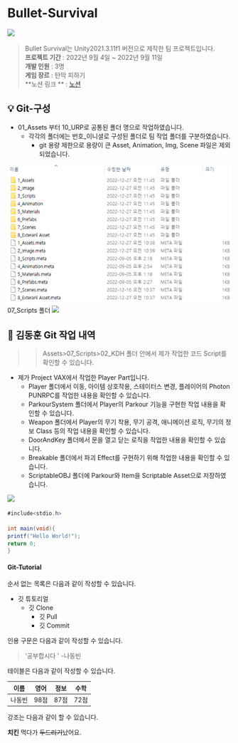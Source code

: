 # Bullet-Survival

<img src="https://capsule-render.vercel.app/api?type=wave&color=auto&height=300&section=header&text=Bullet%20Survival&fontSize=90" />

> Bullet Survival는 Unity2021.3.11f1 버전으로 제작한 팀 프로젝트입니다.
<br/> **프로젝트 기간** : 2022년 9월 4일 ~ 2022년 9월 11일
<br/> **개발 인원**    : 3명
<br/> **게임 장르**    : 탄막 피하기
<br/> **노션 링크 **    : [노션](https://glamorous-timpani-e2c.notion.site/Unity-C-117ac0c996df4ac284e2e8bdd6b7a7f2)

:bulb:   Git-구성
------------------------
* 01_Assets 부터 10_URP로 공통된 폴더 명으로 작업하였습니다.
  * 각각의 폴더에는 번호_이니셜로 구성된 폴더로 팀 작업 폴더를 구분하였습니다.
    * git 용량 제한으로 용량이 큰 Asset, Animation, Img, Scene 파일은 제외되었습니다.
<img src="img/one.png">
07_Scripts 폴더
<img src="img/two.png">

💾 김동훈 Git 작업 내역
------------------------
>>Assets>07_Scripts>02_KDH 폴더 안에서 제가 작업한 코드 Script를 확인할 수 있습니다.
* 제가 Project VAX에서 작업한 Player Part입니다.
  * Player 폴더에서 이동, 아이템 상호작용, 스테이터스 변경, 플레이어의 Photon PUNRPC를 작업한 내용을 확인할 수 있습니다.
  * ParkourSystem 폴더에서 Player의 Parkour 기능을 구현한 작업 내용을 확인할 수 있습니다.
  * Weapon 폴더에서 Player의 무기 착용, 무기 공격, 애니메이션 로직, 무기의 정보 Class 등의 작업 내용을 확인할 수 있습니다.  
  * DoorAndKey 폴더에서 문을 열고 닫는 로직을 작업한 내용을 확인할 수 있습니다.
  * Breakable 폴더에서 파괴 Effect를 구현하기 위해 작업한 내용을 확인할 수 있습니다.
  * ScriptableOBJ 폴더에 Parkour와 Item을 Scriptable Asset으로 저장하였습니다.

<img src="img/three.png">


```C#
#include<stdio.h>

int main(void){
printf("Hello World!");
return 0;
}

```

#### Git-Tutorial

순서 없는 목록은 다음과 같이 작성할 수 있습니다.

* 깃 튜토리얼
  * 깃 Clone
    * 깃 Pull
    * 깃 Commit
   
인용 구문은 다음과 같이 작성할 수 있습니다.

> '공부합시다 ' -나동빈

테이블은 다음과 같이 작성할 수 있습니다.

이름|영어|정보|수학
---|---|---|---|
나동빈|98점|87점|72점

강조는 다음과 같이 할 수 있습니다.

**치킨** 먹다가 ~~두드리기~~났어요.
